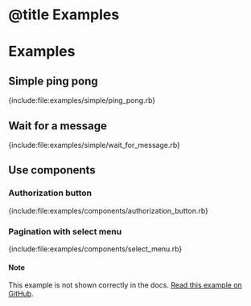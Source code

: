 # @title Examples

# Examples

## Simple ping pong

{include:file:examples/simple/ping_pong.rb}

## Wait for a message

{include:file:examples/simple/wait_for_message.rb}

## Use components

### Authorization button

{include:file:examples/components/authorization_button.rb}

### Pagination with select menu

{include:file:examples/components/select_menu.rb}

#### Note

This example is not shown correctly in the docs.
[Read this example on GitHub](https://github.com/discorb-lib/discorb/blob/main/examples/components/select_menu.rb).